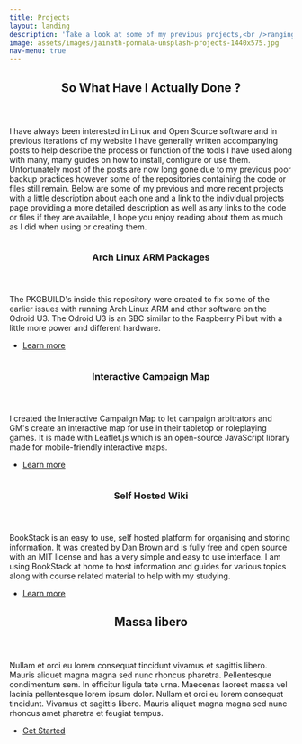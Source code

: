 ```yaml
---
title: Projects
layout: landing
description: 'Take a look at some of my previous projects,<br />ranging from Game Design to Linux packages.'
image: assets/images/jainath-ponnala-unsplash-projects-1440x575.jpg
nav-menu: true
---
```


<!-- Main -->
<div id="main">

<!-- One -->
<section id="one">
	<div class="inner">
		<header class="major">
			<h2>So What Have I Actually Done ?</h2>
		</header>
		<p>I have always been interested in Linux and Open Source software and in previous iterations of my website I have generally written accompanying posts to help describe the process or function of the tools I have used along with many, many guides on how to install, configure or use them. Unfortunately most of the posts are now long gone due to my previous poor backup practices however some of the repositories containing the code or files still remain. Below are some of my previous and more recent projects with a little description about each one and a link to the individual projects page providing a more detailed description as well as any links to the code or files if they are available, I hope you enjoy reading about them as much as I did when using or creating them.</p>
	</div>
</section>

<!-- Two -->
<section id="two" class="spotlights">
	<section>
		<a href="/projects/arch-linux-arm-packages.html" class="image">
			<img src="{% link assets/images/arch-linux-arm-logo-576x515.png %}" alt="" data-position="25% 25%" />
		</a>
		<div class="content">
			<div class="inner">
				<header class="major">
					<h3>Arch Linux ARM Packages</h3>
				</header>
				<p>The PKGBUILD's inside this repository were created to fix some of the earlier issues with running Arch Linux ARM and other software on the Odroid U3. The Odroid U3 is an SBC similar to the Raspberry Pi but with a little more power and different hardware.</p>
				<ul class="actions">
					<li><a href="/projects/arch-linux-arm-packages.html" class="button">Learn more</a></li>
				</ul>
			</div>
		</div>
	</section>
	<section>
		<a href="/projects/interactive-campaign-map.html" class="image">
			<img src="{% link assets/images/interactive-campaign-map-01-576x515.png %}" alt="" data-position="top center" />
		</a>
		<div class="content">
			<div class="inner">
				<header class="major">
					<h3>Interactive Campaign Map</h3>
				</header>
				<p>I created the Interactive Campaign Map to let campaign arbitrators and GM's create an interactive map for use in their tabletop or roleplaying games. It is made with Leaflet.js which is an open-source JavaScript library made for mobile-friendly interactive maps.</p>
				<ul class="actions">
					<li><a href="/projects/interactive-campaign-map.html" class="button">Learn more</a></li>
				</ul>
			</div>
		</div>
	</section>
	<section>
		<a href="/projects/self-hosted-wiki.html" class="image">
			<img src="{% link assets/images/bookstack-page-view-576x515.png %}" alt="" data-position="center center" />
		</a>
		<div class="content">
			<div class="inner">
				<header class="major">
					<h3>Self Hosted Wiki</h3>
				</header>
				<p>BookStack is an easy to use, self hosted platform for organising and storing information. It was created by Dan Brown and is fully free and open source with an MIT license and has a very simple and easy to use interface. I am using BookStack at home to host information and guides for various topics along with course related material to help with my studying.</p>
				<ul class="actions">
					<li><a href="/projects/self-hosted-wiki.html" class="button">Learn more</a></li>
				</ul>
			</div>
		</div>
	</section>
</section>

<!-- Three -->
<section id="three">
	<div class="inner">
		<header class="major">
			<h2>Massa libero</h2>
		</header>
		<p>Nullam et orci eu lorem consequat tincidunt vivamus et sagittis libero. Mauris aliquet magna magna sed nunc rhoncus pharetra. Pellentesque condimentum sem. In efficitur ligula tate urna. Maecenas laoreet massa vel lacinia pellentesque lorem ipsum dolor. Nullam et orci eu lorem consequat tincidunt. Vivamus et sagittis libero. Mauris aliquet magna magna sed nunc rhoncus amet pharetra et feugiat tempus.</p>
		<ul class="actions">
			<li><a href="generic.html" class="button next">Get Started</a></li>
		</ul>
	</div>
</section>

</div>
